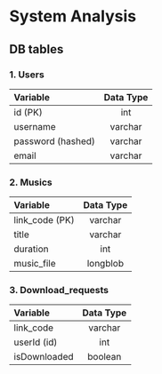 # System Analysis

## DB tables

### 1. Users
| Variable | Data Type |
|:------|:-------:|
| id (PK)| int |
|username| varchar|
|password (hashed)|varchar|
|email|varchar|

### 2. Musics
|Variable | Data Type |
|:------|:-------:|
| link_code (PK)| varchar|
| title | varchar|
| duration | int|
|music_file| longblob|


### 3. Download_requests
|Variable | Data Type |
|:------|:-------:|
|link_code|varchar|
| userId (id) |int|
| isDownloaded| boolean|

